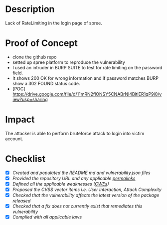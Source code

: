 # Description
Lack of RateLimiting in the login page of spree.
# Proof of Concept 
* clone the github repo 
* setted up spree platform to reproduce the vulnerability
* I used an intruder in BURP SUITE to test for rate limiting on the password field.
* It shows 200 OK for wrong information and if password matches BURP show a 302 FOUND status code.
* [POC] https://drive.google.com/file/d/11mRN2flONSY5CNABrNl4BitlER1qP9i0/view?usp=sharing
# Impact
The attacker is able to perform bruteforce attack to login into victim account.
# Checklist
- [x] _Created and populated the README.md and vulnerability.json files_
- [x] _Provided the repository URL and any applicable [permalinks]([https://help.github.com/en/github/managing-files-in-a-repository/getting-permanent-links-to-files](https://help.github.com/en/github/managing-files-in-a-repository/getting-permanent-links-to-files))_
- [x] _Defined all the applicable weaknesses ([CWEs]([https://cwe.mitre.org/](https://cwe.mitre.org/)))_
- [x] _Proposed the CVSS vector items i.e. User Interaction, Attack Complexity_
- [x] _Checked that the vulnerability affects the latest version of the package released_
- [x] _Checked that a fix does not currently exist that remediates this vulnerability_
- [x] _Complied with all applicable laws_
